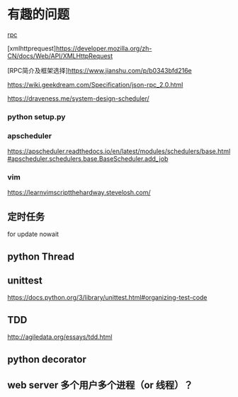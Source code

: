 # 有趣的问题

[rpc](https://zh.wikipedia.org/wiki/%E9%81%A0%E7%A8%8B%E9%81%8E%E7%A8%8B%E8%AA%BF%E7%94%A8)

[xmlhttprequest]https://developer.mozilla.org/zh-CN/docs/Web/API/XMLHttpRequest

[RPC简介及框架选择]https://www.jianshu.com/p/b0343bfd216e

https://wiki.geekdream.com/Specification/json-rpc_2.0.html

https://draveness.me/system-design-scheduler/

### python setup.py

### apscheduler

https://apscheduler.readthedocs.io/en/latest/modules/schedulers/base.html#apscheduler.schedulers.base.BaseScheduler.add_job

### vim

https://learnvimscriptthehardway.stevelosh.com/

## 定时任务

for update nowait

## python Thread

## unittest
https://docs.python.org/3/library/unittest.html#organizing-test-code


## TDD
http://agiledata.org/essays/tdd.html

## python decorator


## web server 多个用户多个进程（or 线程）？